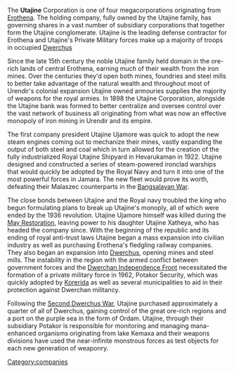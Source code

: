 The **Utajine** Corporation is one of four megacorporations originating
from [Erothena](Erothena "wikilink"). The holding company, fully owned
by the Utajine family, has governing shares in a vast number of
subsidiary corporations that together form the Utajine conglomerate.
Utajine is the leading defense contractor for Erothena and Utajine's
Private Military forces make up a majority of troops in occupied
[Dwerchus](Dwerchus "wikilink")

Since the late 15th century the noble Utajine family held domain in the
ore-rich lands of central Erothena, earning much of their wealth from
the iron mines. Over the centuries they'd open both mines, foundries and
steel mills to better take advantage of the natural wealth and
throughout most of Urendir's colonial expansion Utajine owned armouries
supplies the majority of weapons for the royal armies. In 1898 the
Utajine Corporation, alongside the Utajine bank was formed to better
centralize and oversee control over the vast network of business all
originating from what was now an effective monopoly of iron mining in
Urendir and its empire.

The first company president Utajine Ujamore was quick to adopt the new
steam engines coming out to mechanize their mines, vastly expanding the
output of both steel and coal which in turn allowed for the creation of
the fully industrialized Royal Utajine Shipyard in Hevarukaman in 1922.
Utajine designed and constructed a series of steam-powered ironclad
warships that would quickly be adopted by the Royal Navy and turn it
into one of the most powerful forces in Jamara. The new fleet would
prove its worth, defeating their Malaszec counterparts in the
[Bangsalayan War](Bangsalayan_War "wikilink").

The close bonds between Utajine and the Royal navy troubled the king who
begun formulating plans to break up Utajine's monoply, all of which were
ended by the 1936 revolution. Utajine Ujamore himself was killed during
the [May Restoration](May_Restoration "wikilink"), leaving power to his
daughter Utajine Xatheya, who has headed the company since. With the
beginning of the republic and its ending of royal anti-trust laws
Utajine began a mass expansion into civilian industry as well as
purchasing Erothena's fledgling railway companies. They also began an
expansion into [Dwerchus](Dwerchus "wikilink"), opening mines and steel
mills. The instability in the region with the armed conflict between
government forces and the [Dwerchan Independence
Front](Dwerchan_Independence_Front "wikilink") necessitated the
formation of a private military force in 1962, Potakor Security, which
was quickly adopted by [Korerida](Korerida "wikilink") as well as
several municipalities to aid in their protection against Dwerchan
militancy.

Following the [Second Dwerchus War](Second_Dwerchus_War "wikilink"),
Utajine purchased approximately a quarter of all of Dwerchus, gaining
control of the great ore-rich regions and a port on the purple sea in
the form of Ordam. Utajine, through their subsidiary Potakor is
responsible for monitoring and managing mana-enhanced organisms
originating from lake Kemaxa and their weapons divisions have used the
near-infinite monstrous forces as test objects for each new generation
of weaponry.

[Category:companies](Category:companies "wikilink")